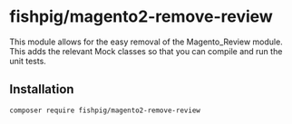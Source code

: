 # fishpig/magento2-remove-review

This module allows for the easy removal of the Magento_Review module. This adds the relevant Mock classes so that you can compile and run the unit tests.

## Installation
    composer require fishpig/magento2-remove-review

